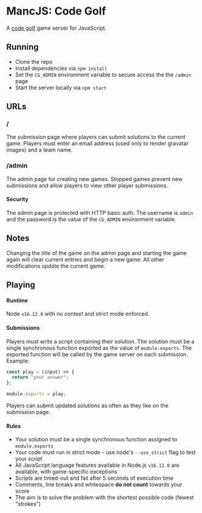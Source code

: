 # MancJS: Code Golf

A [code golf](https://en.wikipedia.org/wiki/Code_golf) game server for JavaScript.

## Running

+ Clone the repo
+ Install dependencies via `npm install`
+ Set the `CG_ADMIN` environment variable to secure access the the `/admin` page
+ Start the server locally via `npm start`

## URLs

### /

The submission page where players can submit solutions to the current game. Players must enter an email address (used only to render gravatar images) and a team name.

### /admin

The admin page for creating new games. Stopped games prevent new submissions and allow players to view other player submissions.

#### Security

The admin page is protected with HTTP basic auth. The username is `admin` and the password is the value of the `CG_ADMIN` environment variable.

## Notes

Changing the title of the game on the admin page and starting the game again will clear current entries and begin a new game. All other modifications update the current game.

## Playing

#### Runtime

Node `v16.12.0` with no context and strict mode enforced.

#### Submissions

Players must write a script containing their solution. The solution must be a single synchronous function exported as the value of `module.exports`. The exported function will be called by the game server on each submission. Example:

```js
const play = (input) => {
  return "your answer";
};

module.exports = play;
```

Players can submit updated solutions as often as they like on the submission page.

#### Rules

- Your solution must be a single synchronous function assigned to `module.exports`
- Your code must run in strict mode – use node's `--use_strict` flag to test your script
- All JavaScript language features available in Node.js `v16.12.0` are available, with game-specific exceptions
- Scripts are timed-out and fail after 5 seconds of execution time
- Comments, line breaks and whitespace **do not count** towards your score
- The aim is to solve the problem with the shortest possible code (fewest "strokes")
